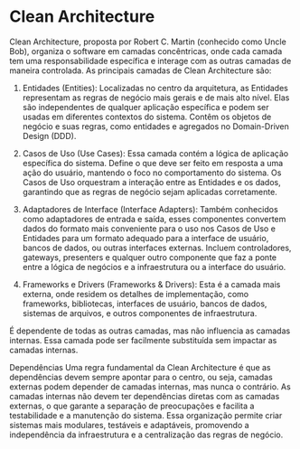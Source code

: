# Clean Architecture

Clean Architecture, proposta por Robert C. Martin (conhecido como Uncle Bob), organiza o software em camadas concêntricas, onde cada camada tem uma responsabilidade específica e interage com as outras camadas de maneira controlada. As principais camadas de Clean Architecture são:

1. Entidades (Entities):
Localizadas no centro da arquitetura, as Entidades representam as regras de negócio mais gerais e de mais alto nível. Elas são independentes de qualquer aplicação específica e podem ser usadas em diferentes contextos do sistema.
Contêm os objetos de negócio e suas regras, como entidades e agregados no Domain-Driven Design (DDD).

2. Casos de Uso (Use Cases):
Essa camada contém a lógica de aplicação específica do sistema. Define o que deve ser feito em resposta a uma ação do usuário, mantendo o foco no comportamento do sistema.
Os Casos de Uso orquestram a interação entre as Entidades e os dados, garantindo que as regras de negócio sejam aplicadas corretamente.

3. Adaptadores de Interface (Interface Adapters):
Também conhecidos como adaptadores de entrada e saída, esses componentes convertem dados do formato mais conveniente para o uso nos Casos de Uso e Entidades para um formato adequado para a interface de usuário, bancos de dados, ou outras interfaces externas.
Incluem controladores, gateways, presenters e qualquer outro componente que faz a ponte entre a lógica de negócios e a infraestrutura ou a interface do usuário.

4. Frameworks e Drivers (Frameworks & Drivers):
Esta é a camada mais externa, onde residem os detalhes de implementação, como frameworks, bibliotecas, interfaces de usuário, bancos de dados, sistemas de arquivos, e outros componentes de infraestrutura.

É dependente de todas as outras camadas, mas não influencia as camadas internas. Essa camada pode ser facilmente substituída sem impactar as camadas internas.

Dependências
Uma regra fundamental da Clean Architecture é que as dependências devem sempre apontar para o centro, ou seja, camadas externas podem depender de camadas internas, mas nunca o contrário.
As camadas internas não devem ter dependências diretas com as camadas externas, o que garante a separação de preocupações e facilita a testabilidade e a manutenção do sistema.
Essa organização permite criar sistemas mais modulares, testáveis e adaptáveis, promovendo a independência da infraestrutura e a centralização das regras de negócio.


